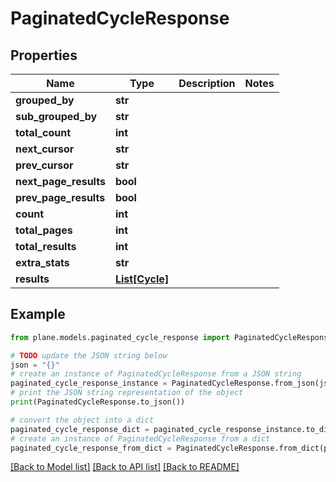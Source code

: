 # PaginatedCycleResponse


## Properties

Name | Type | Description | Notes
------------ | ------------- | ------------- | -------------
**grouped_by** | **str** |  | 
**sub_grouped_by** | **str** |  | 
**total_count** | **int** |  | 
**next_cursor** | **str** |  | 
**prev_cursor** | **str** |  | 
**next_page_results** | **bool** |  | 
**prev_page_results** | **bool** |  | 
**count** | **int** |  | 
**total_pages** | **int** |  | 
**total_results** | **int** |  | 
**extra_stats** | **str** |  | 
**results** | [**List[Cycle]**](Cycle.md) |  | 

## Example

```python
from plane.models.paginated_cycle_response import PaginatedCycleResponse

# TODO update the JSON string below
json = "{}"
# create an instance of PaginatedCycleResponse from a JSON string
paginated_cycle_response_instance = PaginatedCycleResponse.from_json(json)
# print the JSON string representation of the object
print(PaginatedCycleResponse.to_json())

# convert the object into a dict
paginated_cycle_response_dict = paginated_cycle_response_instance.to_dict()
# create an instance of PaginatedCycleResponse from a dict
paginated_cycle_response_from_dict = PaginatedCycleResponse.from_dict(paginated_cycle_response_dict)
```
[[Back to Model list]](../README.md#documentation-for-models) [[Back to API list]](../README.md#documentation-for-api-endpoints) [[Back to README]](../README.md)


